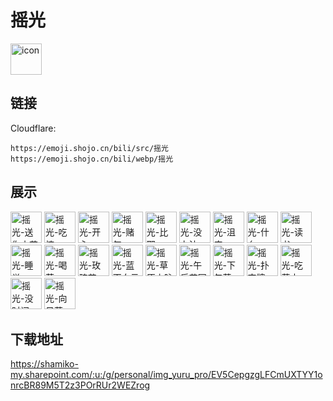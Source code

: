 # 摇光
<img src="https://emoji.shojo.cn/bili/src/摇光/icon.png" width="50" height="50" alt="icon">

## 链接
Cloudflare:
```
https://emoji.shojo.cn/bili/src/摇光
https://emoji.shojo.cn/bili/webp/摇光
```
## 展示
<img src="https://emoji.shojo.cn/bili/src/摇光/摇光-送你小花.png" width="50" height="50" alt="摇光-送你小花">
<img src="https://emoji.shojo.cn/bili/src/摇光/摇光-吃惊.png" width="50" height="50" alt="摇光-吃惊">
<img src="https://emoji.shojo.cn/bili/src/摇光/摇光-开心.png" width="50" height="50" alt="摇光-开心">
<img src="https://emoji.shojo.cn/bili/src/摇光/摇光-赌气.png" width="50" height="50" alt="摇光-赌气">
<img src="https://emoji.shojo.cn/bili/src/摇光/摇光-比耶.png" width="50" height="50" alt="摇光-比耶">
<img src="https://emoji.shojo.cn/bili/src/摇光/摇光-没办法.png" width="50" height="50" alt="摇光-没办法">
<img src="https://emoji.shojo.cn/bili/src/摇光/摇光-沮丧.png" width="50" height="50" alt="摇光-沮丧">
<img src="https://emoji.shojo.cn/bili/src/摇光/摇光-什么.png" width="50" height="50" alt="摇光-什么">
<img src="https://emoji.shojo.cn/bili/src/摇光/摇光-读书.png" width="50" height="50" alt="摇光-读书">
<img src="https://emoji.shojo.cn/bili/src/摇光/摇光-睡觉.png" width="50" height="50" alt="摇光-睡觉">
<img src="https://emoji.shojo.cn/bili/src/摇光/摇光-喝茶.png" width="50" height="50" alt="摇光-喝茶">
<img src="https://emoji.shojo.cn/bili/src/摇光/摇光-玫瑰花.png" width="50" height="50" alt="摇光-玫瑰花">
<img src="https://emoji.shojo.cn/bili/src/摇光/摇光-蓝天白云.png" width="50" height="50" alt="摇光-蓝天白云">
<img src="https://emoji.shojo.cn/bili/src/摇光/摇光-草原山脉.png" width="50" height="50" alt="摇光-草原山脉">
<img src="https://emoji.shojo.cn/bili/src/摇光/摇光-午后花园.png" width="50" height="50" alt="摇光-午后花园">
<img src="https://emoji.shojo.cn/bili/src/摇光/摇光-下午茶.png" width="50" height="50" alt="摇光-下午茶">
<img src="https://emoji.shojo.cn/bili/src/摇光/摇光-扑克牌.png" width="50" height="50" alt="摇光-扑克牌">
<img src="https://emoji.shojo.cn/bili/src/摇光/摇光-吃草中.png" width="50" height="50" alt="摇光-吃草中">
<img src="https://emoji.shojo.cn/bili/src/摇光/摇光-没时间.png" width="50" height="50" alt="摇光-没时间">
<img src="https://emoji.shojo.cn/bili/src/摇光/摇光-向日葵.png" width="50" height="50" alt="摇光-向日葵">

## 下载地址

https://shamiko-my.sharepoint.com/:u:/g/personal/img_yuru_pro/EV5CepgzgLFCmUXTYY1onrcBR89M5T2z3POrRUr2WEZrog